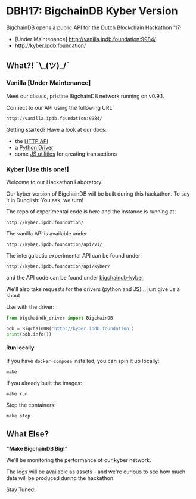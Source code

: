 # DBH17: BigchainDB Kyber Version

BigchainDB opens a public API for the Dutch Blockchain Hackathon '17!

- [Under Maintenance] http://vanilla.ipdb.foundation:9984/
- http://kyber.ipdb.foundation/

## What?! ¯\\\_(ツ)_/¯

### Vanilla [Under Maintenance]

Meet our classic, pristine BigchainDB network running on v0.9.1.

Connect to our API using the following URL:

```
http://vanilla.ipdb.foundation:9984/
```

Getting started? Have a look at our docs:

- the [HTTP API](https://docs.bigchaindb.com/projects/server/en/latest/drivers-clients/http-client-server-api.html)
- a [Python Driver](https://docs.bigchaindb.com/projects/py-driver/en/latest/index.html)
- some [JS utilities](https://github.com/sohkai/js-bigchaindb-quickstart) for creating transactions

### Kyber [Use this one!]

Welcome to our Hackathon Laboratory!

Our kyber version of BigchainDB will be built during this hackathon.
To say it in Dunglish: You ask, we turn! 

The repo of experimental code is here and the instance is running at:
```
http://kyber.ipdb.foundation/
```

The vanilla API is available under

```
http://kyber.ipdb.foundation/api/v1/
```

The intergalactic experimental API can be found under:

```
http://kyber.ipdb.foundation/api/kyber/
```

and the API code can be found under [bigchaindb-kyber](https://github.com/bigchaindb/DBH17/tree/master/bigchaindb-kyber)

We'll also take requests for the drivers (python and JS)... just give us a shout

Use with the driver:

```python
from bigchaindb_driver import BigchainDB

bdb = BigchainDB('http://kyber.ipdb.foundation')
print(bdb.info())
```

#### Run locally
If you have `docker-compose` installed, you can spin it up locally:

```
make
```

If you already built the images:

```
make run
```

Stop the containers:

```
make stop
```
## What Else?

**"Make BigchainDB Big!"**

We'll be monitoring the performance of our kyber network.

The logs will be available as assets - and we're curious to see how much data will be produced during the hackathon.

Stay Tuned!
